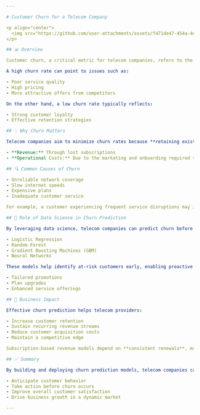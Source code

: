 ```yaml
---

# Customer Churn for a Telecom Company

<p align="center">
  <img src="https://github.com/user-attachments/assets/f471de47-454a-4d03-901e-6042c87bc74a" alt="Telecom Customer Churn Visualization">
</p>

## 📊 Overview

Customer churn, a critical metric for telecom companies, refers to the phenomenon where customers discontinue their services with a provider—either by ending subscriptions or switching to competitors. In the highly competitive telecom industry, where customers rely on services like mobile plans and internet, churn is a key indicator of a company’s performance and customer satisfaction.

A high churn rate can point to issues such as:

- Poor service quality  
- High pricing  
- More attractive offers from competitors  

On the other hand, a low churn rate typically reflects:

- Strong customer loyalty  
- Effective retention strategies  

## 💡 Why Churn Matters

Telecom companies aim to minimize churn rates because **retaining existing customers is significantly more cost-effective than acquiring new ones**. Losing customers affects both:

- **Revenue:** Through lost subscriptions  
- **Operational Costs:** Due to the marketing and onboarding required to gain replacements  

## 🔍 Common Causes of Churn

- Unreliable network coverage  
- Slow internet speeds  
- Expensive plans  
- Inadequate customer service  

For example, a customer experiencing frequent service disruptions may initially raise complaints, but unresolved issues often lead to switching providers. Churn is often **a gradual process**, beginning with dissatisfaction and often signaled by behavioral cues—like repeated support calls or negative social media feedback.

## 🧠 Role of Data Science in Churn Prediction

By leveraging data science, telecom companies can predict churn before it happens. Behavioral data and usage patterns are analyzed to build predictive models using algorithms such as:

- Logistic Regression  
- Random Forest  
- Gradient Boosting Machines (GBM)  
- Neural Networks  

These models help identify at-risk customers early, enabling proactive measures like:

- Tailored promotions  
- Plan upgrades  
- Enhanced service offerings  

## 🚀 Business Impact

Effective churn prediction helps telecom providers:

- Increase customer retention  
- Sustain recurring revenue streams  
- Reduce customer acquisition costs  
- Maintain a competitive edge  

Subscription-based revenue models depend on **consistent renewals**, making churn prevention essential to long-term success.

## ✅ Summary

By building and deploying churn prediction models, telecom companies can:

- Anticipate customer behavior  
- Take action before churn occurs  
- Improve overall customer satisfaction  
- Drive business growth in a dynamic market

---
```




